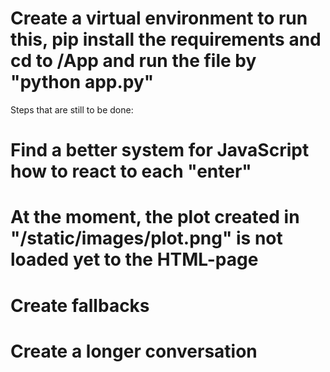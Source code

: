 # Create a virtual environment to run this, pip install the requirements and cd to /App and run the file by "python app.py"

Steps that are still to be done:

# Find a better system for JavaScript how to react to each "enter"
# At the moment, the plot created in "/static/images/plot.png" is not loaded yet to the HTML-page
# Create fallbacks
# Create a longer conversation

